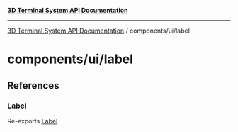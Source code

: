 [**3D Terminal System API Documentation**](../../../README.md)

***

[3D Terminal System API Documentation](../../../README.md) / components/ui/label

# components/ui/label

## References

### Label

Re-exports [Label](variables/Label.md)
